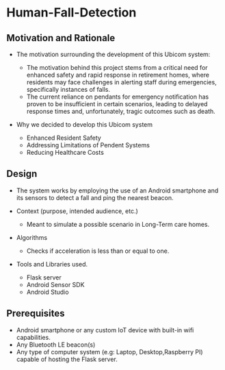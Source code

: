 # Human-Fall-Detection


## Motivation and Rationale

* The motivation surrounding the development of this Ubicom system:
    * The motivation behind this project stems from a critical need for enhanced safety and rapid response in retirement homes, where residents may face challenges in alerting staff during emergencies, specifically instances of falls.
    * The current reliance on pendants for emergency notification has proven to be insufficient in certain scenarios, leading to delayed response times and, unfortunately, tragic outcomes such as death.
      
* Why we decided to develop this Ubicom system
    * Enhanced Resident Safety
    * Addressing Limitations of Pendent Systems
    * Reducing Healthcare Costs
      
## Design

* The system works by employing the use of an Android smartphone and its sensors to detect a fall and ping the nearest beacon.
  
* Context (purpose, intended audience, etc.)
   * Meant to simulate a possible scenario in Long-Term care homes.
     
* Algorithms
   * Checks if acceleration is less than or equal to one.
     
* Tools and Libraries used.
   * Flask server
   * Android Sensor SDK
   * Android Studio
     
## Prerequisites 

* Android smartphone or any custom IoT device with built-in wifi capabilities.
* Any Bluetooth LE beacon(s)
* Any type of computer system (e.g: Laptop, Desktop,Raspberry PI) capable of hosting the Flask server.
  



